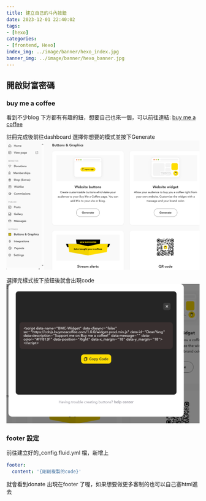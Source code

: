 ```yaml
---
title: 建立自己的斗內按鈕
date: 2023-12-01 22:40:02
tags:
- [hexo]
categories:
- [frontend, Hexo]
index_img: ../image/banner/hexo_index.jpg
banner_img: ../image/banner/hexo_banner.jpg
---
```

## 開啟財富密碼
### buy me a coffee
看到不少blog 下方都有有趣的鈕，想要自己也來一個，可以前往連結: [buy me a coffee](https://www.buymeacoffee.com/)

註冊完成後前往dashboard 選擇你想要的模式並按下Generate
![](../image/coffee-dashboard.png)
<!--more-->
選擇完樣式按下按鈕後就會出現code
![](../image/coffee-code.png)

### footer 設定
前往建立好的_config.fluid.yml 檔，新增上
```yaml
footer:
  content: '{剛剛複製的code}'
```
就會看到donate 出現在footer 了喔，如果想要做更多客制的也可以自己塞html進去